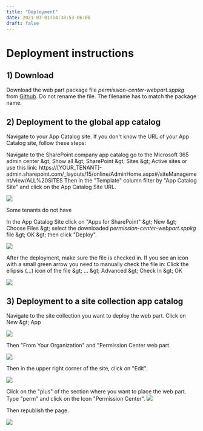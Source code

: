 ```yaml
---
title: "Deployment"
date: 2021-03-01T14:38:53-06:00
draft: false
---
```


# Deployment instructions

## 1) Download

Download the web part package file _permission-center-webpart.sppkg_ from [Github](https://github.com/WhizzyApps/SPO-Permission-Center-Web-Part/releases). Do not rename the file. The filename has to match the package name.

## 2) Deployment to the global app catalog

Navigate to your App Catalog site. If you don&#39;t know the URL of your App Catalog site, follow these steps:

Navigate to the SharePoint company app catalog go to the Microsoft 365 admin center \&gt; Show all \&gt; SharePoint \&gt; Sites \&gt; Active sites or use this link: https://[YOUR\_TENANT]-admin.sharepoint.com/_layouts/15/online/AdminHome.aspx#/siteManagement/view/ALL%20SITES Then in the &quot;Template&quot; column filter by &quot;App Catalog Site&quot; and click on the App Catalog Site URL.

![](/images/01.png)

Some tenants do not have

In the App Catalog Site click on &quot;Apps for SharePoint&quot; \&gt; New \&gt; Choose Files \&gt; select the downloaded _permission-center-webpart.sppkg_ file \&gt; OK \&gt; then click &quot;Deploy&quot;.

![](RackMultipart20210310-4-1cduyo6_html_ed8604a9141b4d6b.jpg)

After the deployment, make sure the file is checked in. If you see an icon with a small green arrow you need to manually check the file in: Click the ellipsis (…) icon of the file \&gt; … \&gt; Advanced \&gt; Check In \&gt; OK

![](RackMultipart20210310-4-1cduyo6_html_4f62aba7eb0ad87c.jpg)

## 3) Deployment to a site collection app catalog

Navigate to the site collection you want to deploy the web part. Click on New \&gt; App

![](RackMultipart20210310-4-1cduyo6_html_20cff814f3545012.png)

Then &quot;From Your Organization&quot; and &quot;Permission Center web part.

![](RackMultipart20210310-4-1cduyo6_html_35828a7bce155f23.png)

Then in the upper right corner of the site, click on &quot;Edit&quot;.

![](RackMultipart20210310-4-1cduyo6_html_5baf66b545c96422.png)

Click on the &quot;plus&quot; of the section where you want to place the web part. Type &quot;perm&quot; and click on the Icon &quot;Permission Center&quot;. ![](RackMultipart20210310-4-1cduyo6_html_97a2aed1bbb1b24c.png)

Then republish the page.

![](RackMultipart20210310-4-1cduyo6_html_103dc336380a67b5.png)